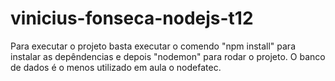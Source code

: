 # vinicius-fonseca-nodejs-t12
Para executar o projeto basta executar o comendo "npm install" para instalar as depêndencias e depois "nodemon" para rodar o projeto. O banco de dados é o menos utilizado em aula o nodefatec.
